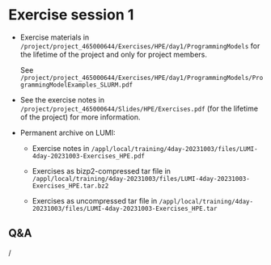# Exercise session 1

<!--
No materials available at the moment.
-->

<!--
-    Exercise notes temporarily available on
     [this link](https://462000265.lumidata.eu/4day-20231003/files/LUMI-4day-20231003-1_04a-ProgrammingModelExamples_SLURM.pdf).

-    Overview exercises day 1 temporarily available on
     [this link](https://462000265.lumidata.eu/4day-20231003/files/LUMI-4day-20231003-1_Exercises_day1.pdf)
-->

-   Exercise materials in 
    `/project/project_465000644/Exercises/HPE/day1/ProgrammingModels` 
    for the lifetime of the project and only for project members.

    See `/project/project_465000644/Exercises/HPE/day1/ProgrammingModels/ProgrammingModelExamples_SLURM.pdf`

-   See the exercise notes in
    `/project/project_465000644/Slides/HPE/Exercises.pdf` (for the lifetime of the project)
    for more information.

-   Permanent archive on LUMI:

    -   Exercise notes in `/appl/local/training/4day-20231003/files/LUMI-4day-20231003-Exercises_HPE.pdf`

    -   Exercises as bizp2-compressed tar file in
        `/appl/local/training/4day-20231003/files/LUMI-4day-20231003-Exercises_HPE.tar.bz2`

    -   Exercises as uncompressed tar file in
        `/appl/local/training/4day-20231003/files/LUMI-4day-20231003-Exercises_HPE.tar`

## Q&A

/
